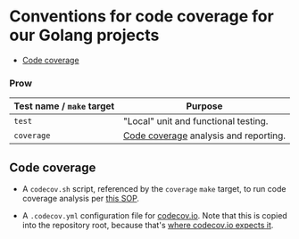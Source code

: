 # Conventions for code coverage for our Golang projects

- [Code coverage](#code-coverage)

### Prow

| Test name / `make` target | Purpose                                                                                                             |
|---------------------------|-----------------------------------------------------------------------------------------------------------------    |
| `test`                    | "Local" unit and functional testing.                                                                                |
| `coverage`                | [Code coverage](#code-coverage) analysis and reporting.                                                             |


## Code coverage
- A `codecov.sh` script, referenced by the `coverage` `make` target, to
run code coverage analysis per [this SOP](https://github.com/openshift/ops-sop/blob/8e48d0c1e8d9f2f5a19b1e18cdf5f08f658eb184/services/codecov.md).

- A `.codecov.yml` configuration file for
  [codecov.io](https://docs.codecov.io/docs/codecov-yaml). Note that
  this is copied into the repository root, because that's
  [where codecov.io expects it](https://docs.codecov.io/docs/codecov-yaml#can-i-name-the-file-codecovyml).

